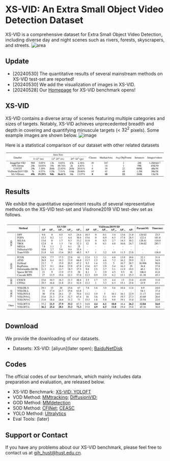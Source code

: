 # XS-VID: An Extra Small Object Video Detection Dataset
XS-VID is a comprehensive dataset for Extra Small Object Video Detection, including diverse day and night scenes such as rivers, forests, skyscrapers, and streets.
![area](imgs/XS-VID_challenge.png)

## Update
- [20240530] The quantitative results of several mainstream methods on XS-VID test-set are reported!
- [20240530] We add the visualization of images in XS-VID.
- [20240528] Our [Homepage](https://gjhhust.github.io/XS-VID/) for XS-VID benchmark opens!


## XS-VID
XS-VID contains a diverse array of scenes featuring multiple categories and sizes of targets. Notably, XS-VID achieves unprecedented breadth and depth in covering and quantifying minuscule targets (< $32^2$ pixels). Some example images are shown below.
![image](imgs/vis.png)



Here is a statistical comparison of our dataset with other related datasets

![dataset](imgs/all_dataset.png)

## Results

We exhibit the quantitative experiment results of several representative methods on the XS-VID test-set and Visdrone2019 VID test-dev set as follows.

![results](imgs/all_result.png)

## Download
We provide the downloading of our datasets.

- Datasets: XS-VID: [aliyun](later open);  [BaiduNetDisk](https://pan.baidu.com/s/1HQj__rwsqjkCDMheZH2XnA?pwd=6yvv)

## Codes
The official codes of our benchmark, which mainly includes data preparation and evaluation, are released below.

- XS-VID Benchmark: [XS-VID: YOLOFT](https://github.com/gjhhust/YOLOFT)
- VOD Method: [MMtracking](https://github.com/open-mmlab/mmtracking); [DiffusionVID](https://github.com/sdroh1027/DiffusionVID); 
- GOD Method: [MMdetection](https://github.com/open-mmlab/mmdetection)
- SOD Method: [CFINet](https://github.com/shaunyuan22/CFINet); [CEASC](https://github.com/Cuogeihong/CEASC)
- YOLO Method: [Ultralytics](https://github.com/ultralytics/ultralytics)
- Eval Tools: (later)

## Support or Contact
If you have any problems about our XS-VID benchmark, please feel free to contact us at gjh_hust@hust.edu.cn.
